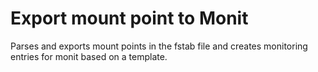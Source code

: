 # Export mount point to Monit
Parses and exports mount points in the fstab file and creates monitoring entries for monit based on a template.
